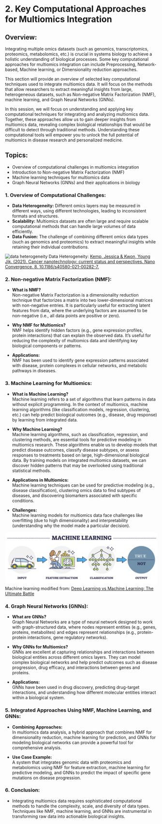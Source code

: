 # 2. Key Computational Approaches for Multiomics Integration

## Overview:
Integrating multiple omics datasets (such as genomics, transcriptomics, proteomics, metabolomics, etc.) is crucial in systems biology to achieve a holistic understanding of biological processes.  Some key computational approaches for multiomics integration can include Preprocessing, Network-based, Machine learning, or Dimensionality reduction approaches.

This section will provide an overview of selected key computational techniques used to integrate multiomics data. It will focus on the methods that allow researchers to extract meaningful insights from large, heterogeneous datasets, such as Non-negative Matrix Factorization (NMF), machine learning, and Graph Neural Networks (GNNs).

In this session, we will focus on understanding and applying key computational techniques for integrating and analyzing multiomics data. Together, these approaches allow us to gain deeper insights from multiomics data, revealing complex biological relationships that would be difficult to detect through traditional methods. Understanding these computational tools will empower you to unlock the full potential of multiomics in disease research and personalized medicine.

## Topics:
+	Overview of computational challenges in multiomics integration
+	Introduction to Non-negative Matrix Factorization (NMF)
+	Machine learning techniques for multiomics data
+	Graph Neural Networks (GNNs) and their applications in biology

### 1.	Overview of Computational Challenges:
+	**Data Heterogeneity:** Different omics layers may be measured in different ways, using different technologies, leading to inconsistent formats and structures.
+	**Scalability:** Multiomics datasets are often large and require scalable computational methods that can handle large volumes of data efficiently.
+	**Data Fusion:** The challenge of combining different omics data types (such as genomics and proteomics) to extract meaningful insights while retaining their individual contributions.

<img src="https://encrypted-tbn0.gstatic.com/images?q=tbn:ANd9GcSIkgbucYXs49czJD6hoCmp6Ozbxzqc2D1WXQ&s" alt="data heterogeneity" width="400" height="200">
Data Heterogeneity: <a href="https://encrypted-tbn0.gstatic.com/images?q=tbn:ANd9GcSIkgbucYXs49czJD6hoCmp6Ozbxzqc2D1WXQ&s">Kemp, Jessica & Kwon, Young Jik. (2021). Cancer nanotechnology: current status and perspectives. Nano Convergence. 8. 10.1186/s40580-021-00282-7. </a>

### 2.	Non-negative Matrix Factorization (NMF):
+	**What is NMF?** <br>Non-negative Matrix Factorization is a dimensionality reduction technique that factorizes a matrix into two lower-dimensional matrices with non-negative entries. It is particularly useful for extracting latent features from data, where the underlying factors are assumed to be non-negative (i.e., all data points are positive or zero).

+	**Why NMF for Multiomics?** <br>NMF helps identify hidden factors (e.g., gene expression profiles, protein interactions) that can explain the observed data. It’s useful for reducing the complexity of multiomics data and identifying key biological components or patterns.

+	**Applications:** <br>NMF has been used to identify gene expression patterns associated with disease, protein complexes in cellular networks, and metabolic pathways in diseases.

### 3.	Machine Learning for Multiomics:
+	**What is Machine Learning?** <br>Machine learning refers to a set of algorithms that learn patterns in data without explicit programming. In the context of multiomics, machine learning algorithms (like classification models, regression, clustering, etc.) can help predict biological outcomes (e.g., disease, drug response) by learning from integrated data.

+ **Why Machine Learning?** <br>Machine learning algorithms, such as classification, regression, and clustering methods, are essential tools for predictive modeling in multiomics research. These algorithms enable us to develop models that predict disease outcomes, classify disease subtypes, or assess responses to treatments based on large, high-dimensional biological data. By training models on integrated multiomics datasets, we can discover hidden patterns that may be overlooked using traditional statistical methods.

+	**Applications in Multiomics:** <br>Machine learning techniques can be used for predictive modeling (e.g., disease classification), clustering omics data to find subtypes of diseases, and discovering biomarkers associated with specific conditions.

+	**Challenges:** <br>Machine learning models for multiomics data face challenges like overfitting (due to high dimensionality) and interpretability (understanding why the model made a particular decision).

<img src="https://github.com/lotaylor23/tutorials/blob/main/Multiomics%20Data%20Integration%20using%20Graph%20Based%20Machine%20Learning/Images/ML.png" alt="MACHINE LEARNING">
Machine learning modified from: <a href="https://www.turing.com/kb/ultimate-battle-between-deep-learning-and-machine-learning">Deep Learning vs Machine Learning: The Ultimate Battle</a>

### 4.	Graph Neural Networks (GNNs):
+	**What are GNNs?** <br>Graph Neural Networks are a type of neural network designed to work with graph-structured data, where nodes represent entities (e.g., genes, proteins, metabolites) and edges represent relationships (e.g., protein-protein interactions, gene regulatory networks).

+	**Why GNNs for Multiomics?** <br>GNNs are excellent at capturing relationships and interactions between biological entities across different omics layers. They can model complex biological networks and help predict outcomes such as disease progression, drug efficacy, and interactions between genes and proteins.

+	**Applications:** <br>GNNs have been used in drug discovery, predicting drug-target interactions, and understanding how different molecular entities interact within a biological system.

### 5.	Integrated Approaches Using NMF, Machine Learning, and GNNs:
+	**Combining Approaches:** <br>In multiomics data analysis, a hybrid approach that combines NMF for dimensionality reduction, machine learning for prediction, and GNNs for modeling biological networks can provide a powerful tool for comprehensive analysis.

+	**Use Case Example:** <br>A system that integrates genomic data with proteomics and metabolomics using NMF for feature extraction, machine learning for predictive modeling, and GNNs to predict the impact of specific gene mutations on disease progression.

### 6.	Conclusion:
+	Integrating multiomics data requires sophisticated computational methods to handle the complexity, scale, and diversity of data types. Techniques like NMF, machine learning, and GNNs are instrumental in transforming raw data into actionable biological insights.


